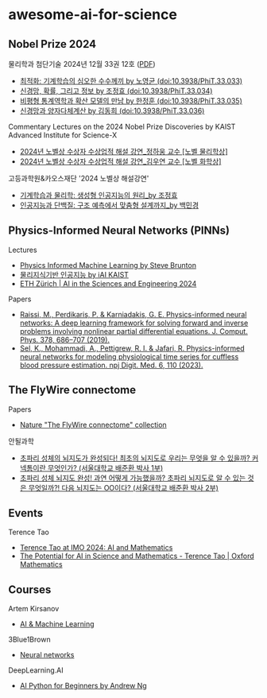 # awesome-ai-for-science

## Nobel Prize 2024

물리학과 첨단기술 2024년 12월 33권 12호 ([PDF](https://webzine.kps.or.kr/inc/down.php?fileIdx=12024))

- [최적화: 기계학습의 심오한 수수께끼 by 노영균 (doi:10.3938/PhiT.33.033)](https://doi.org/10.3938/PhiT.33.033)
- [신경망, 확률, 그리고 정보 by 조정효 (doi:10.3938/PhiT.33.034)](https://doi.org/10.3938/PhiT.33.034)
- [비평형 통계역학과 확산 모델의 만남 by 한정훈 (doi:10.3938/PhiT.33.035)](https://doi.org/10.3938/PhiT.33.035)
- [신경망과 양자다체계산 by 김동희 (doi:10.3938/PhiT.33.036)](https://doi.org/10.3938/PhiT.33.036)

Commentary Lectures on the 2024 Nobel Prize Discoveries by KAIST Advanced Institute for Science-X

- [2024년 노벨상 수상자 수상업적 해설 강연_정하웅 교수 [노벨 물리학상]](https://youtu.be/EWE0Vc2R19c?si=V6JWCa-cPEEegZGu)
- [2024년 노벨상 수상자 수상업적 해설 강연_김우연 교수 [노벨 화학상]](https://youtu.be/0PDxtOk_OXQ?si=nkLuPkOCN9Et_ZU0)

고등과학원&카오스재단 '2024 노벨상 해설강연'

- [기계학습과 물리학: 생성형 인공지능의 원리_by 조정효](https://youtu.be/019w_MEXGKQ?si=kfspnT3WVdKBq2oa)
- [인공지능과 단백질: 구조 예측에서 맞춤형 설계까지_by 백민경](https://youtu.be/X3D7tZwFBR4?si=9PRVza7z6Ry3CvR9)


## Physics-Informed Neural Networks (PINNs)

Lectures

- [Physics Informed Machine Learning by Steve Brunton](https://youtube.com/playlist?list=PLMrJAkhIeNNQ0BaKuBKY43k4xMo6NSbBa&si=gsx7NuLE6EDK8HQW)
- [물리지식기반 인공지능 by iAI KAIST](https://www.youtube.com/playlist?list=PLGMtjo8jDX9D9ZDd_Kv7KA5extPDx7rEQ)
- [ETH Zürich | AI in the Sciences and Engineering 2024](https://www.youtube.com/playlist?list=PLJkYEExhe7rYFkBIB2U5pf_RWzYnFLj7r)

Papers

- [Raissi, M., Perdikaris, P. & Karniadakis, G. E. Physics-informed neural networks: A deep learning framework for solving forward and inverse problems involving nonlinear partial differential equations. J. Comput. Phys. 378, 686–707 (2019).](https://doi.org/10.1016/j.jcp.2018.10.045)
- [Sel, K., Mohammadi, A., Pettigrew, R. I. & Jafari, R. Physics-informed neural networks for modeling physiological time series for cuffless blood pressure estimation. npj Digit. Med. 6, 110 (2023).](https://doi.org/10.1038/s41746-023-00853-4)
  

## The FlyWire connectome

Papers

- [Nature "The FlyWire connectome" collection](https://www.nature.com/collections/hgcfafejia)

안될과학

- [초파리 성체의 뇌지도가 완성되다! 최초의 뇌지도로 우리는 무엇을 알 수 있을까? 커넥톰이란 무엇인가? (서울대학교 배준환 박사 1부)](https://youtu.be/g_QizU7iMZ0?si=4_RfJft_Xb3oV1WI)
- [초파리 성체 뇌지도 완성! 과연 어떻게 가능했을까? 초파리 뇌지도로 알 수 있는 것은 무엇일까?! 다음 뇌지도는 OO이다? (서울대학교 배준환 박사 2부)](https://youtu.be/88wFL8g2qco?si=QrDt5VoMNytu81Ao)


## Events

Terence Tao

- [Terence Tao at IMO 2024: AI and Mathematics](https://youtu.be/e049IoFBnLA?si=l9bk7IIgSsipQhjR)
- [The Potential for AI in Science and Mathematics - Terence Tao | Oxford Mathematics](https://youtu.be/_sTDSO74D8Q?si=sdqdoXIoqxWWsNk8)


## Courses

Artem Kirsanov

- [AI & Machine Learning](https://youtube.com/playlist?list=PLgtmMKe4spCPsxyMpg-sxf3EcbsFYlzPK&si=gdrZPwxnHy6ququm)

3Blue1Brown

- [Neural networks](https://youtube.com/playlist?list=PLZHQObOWTQDNU6R1_67000Dx_ZCJB-3pi&si=wbf285MF4Q56sBVN)

DeepLearning.AI

- [AI Python for Beginners by Andrew Ng](https://www.deeplearning.ai/short-courses/ai-python-for-beginners/)

